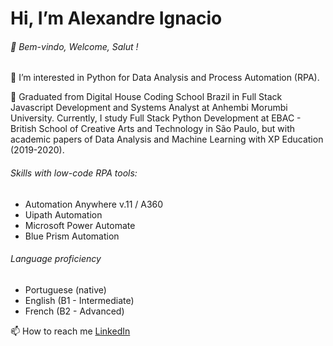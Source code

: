  # Hi, I’m Alexandre Ignacio
 ###### 👋 Bem-vindo, Welcome, Salut !
 
👀 I’m interested in Python for Data Analysis and Process Automation (RPA).

🌱 Graduated from Digital House Coding School Brazil in Full Stack Javascript Development
and Systems Analyst at Anhembi Morumbi University.
Currently, I study Full Stack Python Development at EBAC - British School of Creative Arts and Technology in São Paulo, 
but with academic papers of Data Analysis and Machine Learning with XP Education (2019-2020).

###### Skills with low-code RPA tools: 
- Automation Anywhere v.11 / A360 
- Uipath Automation 
- Microsoft Power Automate 
- Blue Prism Automation

###### Language proficiency
- Portuguese (native) 
- English (B1 - Intermediate) 
- French (B2 - Advanced)
 
📫 How to reach me [LinkedIn](https://www.linkedin.com/in/alexandre-ignacio-ai)

<!---
IgnacioAI/IgnacioAI is a ✨ special ✨ repository because its `README.md` (this file) appears on your GitHub profile.
You can click the Preview link to take a look at your changes.
--->
